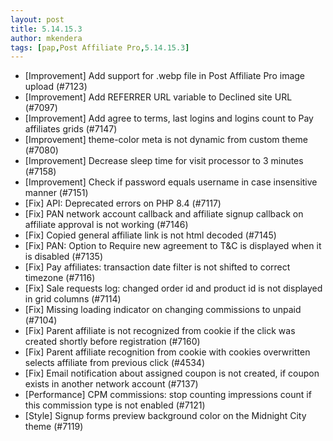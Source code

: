 ```yaml
---
layout: post
title: 5.14.15.3
author: mkendera
tags: [pap,Post Affiliate Pro,5.14.15.3]
---
```


- [Improvement] Add support for .webp file in Post Affiliate Pro image upload (#7123)
- [Improvement] Add REFERRER URL variable to Declined site URL (#7097)
- [Improvement] Add agree to terms, last logins and logins count to Pay affiliates grids (#7147)
- [Improvement] theme-color meta is not dynamic from custom theme (#7080)
- [Improvement] Decrease sleep time for visit processor to 3 minutes (#7158)
- [Improvement] Check if password equals username in case insensitive manner (#7151)
- [Fix] API: Deprecated errors on PHP 8.4 (#7117)
- [Fix] PAN network account callback and affiliate signup callback on affiliate approval is not working (#7146)
- [Fix] Copied general affiliate link is not html decoded (#7145)
- [Fix] PAN: Option to Require new agreement to T&C is displayed when it is disabled (#7135)
- [Fix] Pay affiliates: transaction date filter is not shifted to correct timezone (#7116)
- [Fix] Sale requests log: changed order id and product id is not displayed in grid columns (#7114)
- [Fix] Missing loading indicator on changing commissions to unpaid (#7104)
- [Fix] Parent affiliate is not recognized from cookie if the click was created shortly before registration (#7160)
- [Fix] Parent affiliate recognition from cookie with cookies overwritten selects affiliate from previous click (#4534)
- [Fix] Email notification about assigned coupon is not created, if coupon exists in another network account (#7137)
- [Performance] CPM commissions: stop counting impressions count if this commission type is not enabled (#7121)
- [Style] Signup forms preview background color on the Midnight City theme (#7119)
